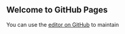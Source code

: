 ## Welcome to GitHub Pages

You can use the [editor on GitHub](https://github.com/ahmuki/amk01/edit/gh-pages/index.md) to maintain 
